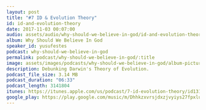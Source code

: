 ```yaml
---
layout: post
title: "#7 ID & Evolution Theory"
id: id-and-evolution-theory
date: 2017-11-03 00:07:00
audio: assets/audio/why-should-we-believe-in-god/id-and-evolution-theory.mp3
album: Why Should We Believe In God
speaker_id: yusufestes
podcast: why-should-we-believe-in-god
permalink: podcast/why-should-we-believe-in-god/:title
image: assets/images/podcasts/why-should-we-believe-in-god/album-picture-small.jpg
description: Debunking Darwin's Theory of Evolution.
podcast_file_size: 3.14 MB
podcast_duration: "06:33"
podcast_length: 3141804
itunes: https://itunes.apple.com/us/podcast/7-id-evolution-theory/id1312646688?i=1000394707139
google_play: https://play.google.com/music/m/Dhhkzxvrsjdxzjvyiys27fpxluy?t=7_ID__Evolution_Theory-Why_Should_We_Believe_In_God
---
```


